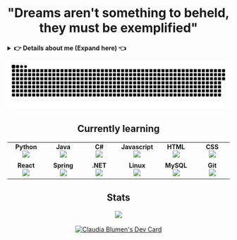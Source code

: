 
  
<h1 align="center"> "Dreams aren't something to beheld, they must be exemplified" </h1>

<details>
    <summary><b> 👉 Details about me (Expand here) 👈</b></summary><br/> 

- :computer: Syst Engineering student   

- :moyai: Historian without degree

- :violin: Musician 

- :performing_arts: 舞台少女  

- :person_fencing: 剣道家

- 🖍️ Drawing for fun 

- 🖋️ Amateur writer

- 🔡 translator by self training

- :compass: 一人旅

- 🗺️🕵️‍♀️ Geography and Cybersecurity Enthusiast
</details>




<p align="center">
<a href=#><img src="contributions.svg"></a>
  </p>
  
<h2 align="center">Currently learning</h2>
 
 <table width="320px" align="center">
    <tbody>
        <tr valign="top">
            <td width="80px" align="center">
            <span><strong>Python</strong></span><br>
            <img height="32px" src="https://cdn.jsdelivr.net/gh/devicons/devicon/icons/python/python-original.svg">
            </td>
            <td width="80px" align="center">
            <span><strong>Java</strong></span><br>
            <img height="32" src="https://cdn.jsdelivr.net/gh/devicons/devicon/icons/java/java-original.svg">
            </td>
          <td width="80px" align="center">
            <span><strong>C#</strong></span><br>
            <img height="32" src="https://cdn.jsdelivr.net/gh/devicons/devicon/icons/csharp/csharp-original.svg">
            </td>
          <td width="80px" align="center">
            <span><strong>Javascript</strong></span><br>
            <img height="32" src="https://cdn.jsdelivr.net/gh/devicons/devicon/icons/javascript/javascript-original.svg">
            </td>
            <td width="80px" align="center">
            <span><strong>HTML</strong></span><br>
            <img height="32" src="https://cdn.jsdelivr.net/gh/devicons/devicon/icons/html5/html5-original.svg">
            </td>
            <td width="80px" align="center">
            <span><strong>CSS</strong></span><br>
            <img height="32px" src="https://cdn.jsdelivr.net/gh/devicons/devicon/icons/css3/css3-original.svg">
            </td>
        </tr>
        <tr valign="top">
            <td width="80px" align="center">
            <span><strong>React</strong></span><br>
            <img height="32" src="https://cdn.jsdelivr.net/gh/devicons/devicon/icons/react/react-original.svg">
            </td>
            <td width="80px" align="center">
            <span><strong>Spring</strong></span><br>
            <img height="32" src="https://cdn.jsdelivr.net/gh/devicons/devicon/icons/spring/spring-original.svg">
            </td>
            <td width="80px" align="center">
            <span><strong>.NET</strong></span><br>
            <img height="32" src="https://cdn.jsdelivr.net/gh/devicons/devicon/icons/dotnetcore/dotnetcore-original.svg">
            </td>
           <td width="80px" align="center">
            <span><strong>Linux</strong></span><br>
            <img height="32" src="https://cdn.jsdelivr.net/gh/devicons/devicon/icons/linux/linux-original.svg">
            </td>
            <td width="80px" align="center">
            <span><strong>MySQL</strong></span><br>
            <img height="32" src="https://cdn.jsdelivr.net/gh/devicons/devicon/icons/mysql/mysql-original.svg">
            </td>
            <td width="80px" align="center">
            <span><strong>Git</strong></span><br>
            <img height="32" src="https://cdn.jsdelivr.net/gh/devicons/devicon/icons/git/git-original.svg">
            </td>
        </tr>
    </tbody>
</table> 

<h2 align="center">Stats</h2>
<p align="center">
<img src="https://github-readme-stats.vercel.app/api?username=clavdiajfa&show_icons=true&theme=dark&layout=compact" width="500"/>
</p>
 
 
<a href="https://app.daily.dev/ClavdiaJFA"><p align="center"><img src="https://api.daily.dev/devcards/8302be7f890b4de5ad6a1bacf694cd75.png?r=z6j" width="400" alt="Claudia Blumen's Dev Card"/></p></a>


